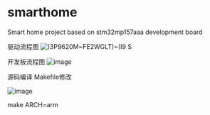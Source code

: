 # smarthome
Smart home project based on stm32mp157aaa development board

驱动流程图
![)3P9620M~FE2WGLT)~(I9 S](https://user-images.githubusercontent.com/89239712/183584050-f8b40b4b-9c8c-475b-a249-b670b2178cbc.png)

开发板流程图
![image](https://user-images.githubusercontent.com/89239712/183610517-d8061268-d9ff-42ab-b5bd-6c5eb73ce9df.png)

源码编译
Makefile修改

![image](https://user-images.githubusercontent.com/89239712/184576021-6e4c33f7-51d6-4d3d-bdc0-9dee6187bb38.png)

make ARCH=arm
